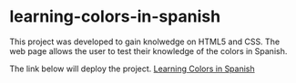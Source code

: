 # learning-colors-in-spanish
This project was developed to gain knolwedge on HTML5 and CSS. The web page allows the user to test their knowledge of the colors in Spanish. 

The link below will deploy the project.
[Learning Colors in Spanish](https://kghernandez9.github.io/learning-colors-in-spanish/)


